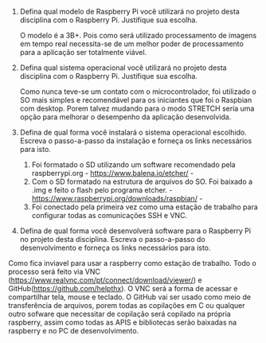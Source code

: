 1. Defina qual modelo de Raspberry Pi você utilizará no projeto desta disciplina com o Raspberry Pi. Justifique sua escolha.

	O modelo é a 3B+. Pois como será utilizado processamento de imagens em tempo real necessita-se de um melhor poder de processamento para a aplicação ser totalmente viável. 

2. Defina qual sistema operacional você utilizará no projeto desta disciplina com o Raspberry Pi. Justifique sua escolha.
	
	Como nunca teve-se um contato com o microcontrolador, foi utilizado o SO mais simples e recomendável para os iniciantes que foi o Raspbian com desktop. Porem talvez mudando para o modo STRETCH seria uma opção para melhorar o desempenho da aplicação desenvolvida. 

3. Defina de qual forma você instalará o sistema operacional escolhido. Escreva o passo-a-passo da instalação e forneça os links necessários para isto.

	1. Foi formatado o SD utilizando um software recomendado pela raspberrypi.org - https://www.balena.io/etcher/ -
	2. Com o SD formatado na estrutura de arquivos do SO. Foi baixado a .img e feito o flash pelo programa etcher. - https://www.raspberrypi.org/downloads/raspbian/ - 
	3. Foi conectado pela primeira vez como uma estação de trabalho para configurar todas as comunicações SSH e VNC.

4. Defina de qual forma você desenvolverá software para o Raspberry Pi no projeto desta disciplina. Escreva o passo-a-passo do desenvolvimento e forneça os links necessários para isto.
	
Como fica inviavel para usar a raspberry como estação de trabalho. Todo o processo será feito via VNC     (https://www.realvnc.com/pt/connect/download/viewer/) e GitHub(https://github.com/helpthx). O VNC será a forma de acessar e compartilhar tela, mouse e teclado. O GitHub vai ser usado como meio de transferência de arquivos, porem todas as copilações em C ou qualquer outro sofware que necessitar de copilação será copilado na própria raspberry, assim como todas as APIS e bibliotecas serão baixadas na raspberry e no PC de desenvolvimento.  

